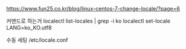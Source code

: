 https://www.fun25.co.kr/blog/linux-centos-7-change-locale/?page=6

커맨드로 하는거
localectl list-locales | grep -i ko
localectl set-locale LANG=ko_KO.utf8

수동 세팅
/etc/locale.conf